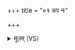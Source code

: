 +++
title = "०१ अप नः"

+++
<details><summary>मूलम् (VS)</summary>

अप॑ नः॒ शोशु॑चद॒घमग्ने॑ शुशु॒ग्ध्या र॒यिम्। अप॑ नः॒ शोशु॑चद॒घम् ॥
</details>